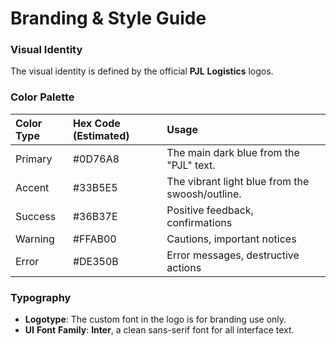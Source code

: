 # Branding & Style Guide

### **Visual** **Identity**

The visual identity is defined by the official **PJL** **Logistics** logos.

### **Color** **Palette**

| Color Type | Hex Code (Estimated) | Usage |
| :--- | :--- | :--- |
| Primary | \#0D76A8 | The main dark blue from the "PJL" text. |
| Accent | \#33B5E5 | The vibrant light blue from the swoosh/outline. |
| Success | \#36B37E | Positive feedback, confirmations |
| Warning | \#FFAB00 | Cautions, important notices |
| Error | \#DE350B | Error messages, destructive actions |

### **Typography**

  * **Logotype**: The custom font in the logo is for branding use only.
  * **UI** **Font** **Family**: **Inter**, a clean sans-serif font for all interface text.
